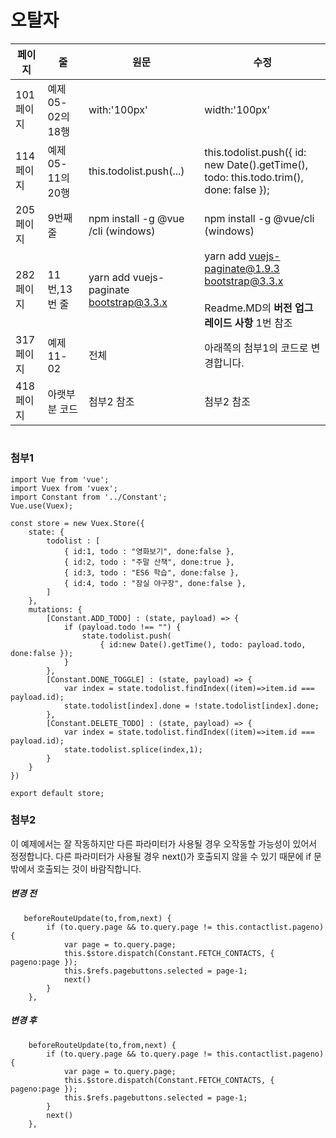 # 오탈자
페이지 | 줄 | 원문 | 수정
--- | --- | --- | ---
101페이지| 예제 05-02의 18행 | with:'100px'  | width:'100px'
114페이지| 예제 05-11의 20행 | this.todolist.push(...)  | this.todolist.push({ id: new Date().getTime(), todo: this.todo.trim(), done: false });
205페이지| 9번째 줄 | npm install -g @vue /cli (windows)  | npm install -g @vue/cli (windows)
282페이지| 11번,13번 줄 | yarn add vuejs-paginate bootstrap@3.3.x  | yarn add vuejs-paginate@1.9.3 bootstrap@3.3.x<br/><br/>Readme.MD의 **버전 업그레이드 사항** 1번 참조
317페이지 | 예제 11-02 | 전체 | 아래쪽의 첨부1의 코드로 변경합니다.
418페이지 | 아랫부분 코드 | 첨부2 참조 | 첨부2 참조

#
### 첨부1
~~~
import Vue from 'vue';
import Vuex from 'vuex';
import Constant from '../Constant';
Vue.use(Vuex);

const store = new Vuex.Store({
    state: {
        todolist : [
            { id:1, todo : "영화보기", done:false },
            { id:2, todo : "주말 산책", done:true },
            { id:3, todo : "ES6 학습", done:false },
            { id:4, todo : "잠실 야구장", done:false },
        ]
    },
    mutations: {
        [Constant.ADD_TODO] : (state, payload) => {
            if (payload.todo !== "") {
                state.todolist.push(
                    { id:new Date().getTime(), todo: payload.todo, done:false });
            }
        },
        [Constant.DONE_TOGGLE] : (state, payload) => {
            var index = state.todolist.findIndex((item)=>item.id === payload.id);
            state.todolist[index].done = !state.todolist[index].done;
        },
        [Constant.DELETE_TODO] : (state, payload) => {
            var index = state.todolist.findIndex((item)=>item.id === payload.id);
            state.todolist.splice(index,1);
        }
    }
})

export default store;
~~~

### 첨부2
이 예제에서는 잘 작동하지만 다른 파라미터가 사용될 경우 오작동할 가능성이 있어서 정정합니다. 다른 파라미터가 사용될 경우 next()가 호출되지 않을 수 있기 때문에 if 문 밖에서 호출되는 것이 바람직합니다.

##### 변경 전
~~~
   beforeRouteUpdate(to,from,next) {
        if (to.query.page && to.query.page != this.contactlist.pageno) {
            var page = to.query.page;
            this.$store.dispatch(Constant.FETCH_CONTACTS, { pageno:page });
            this.$refs.pagebuttons.selected = page-1;
            next()
        }
    },
~~~

##### 변경 후
~~~
    beforeRouteUpdate(to,from,next) {
        if (to.query.page && to.query.page != this.contactlist.pageno) {
            var page = to.query.page;
            this.$store.dispatch(Constant.FETCH_CONTACTS, { pageno:page });
            this.$refs.pagebuttons.selected = page-1;
        }
        next()
    },
~~~
